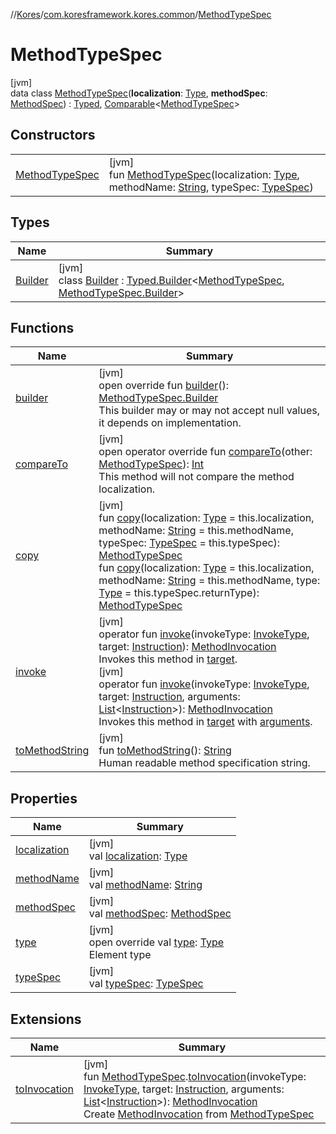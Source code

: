 //[Kores](../../../index.md)/[com.koresframework.kores.common](../index.md)/[MethodTypeSpec](index.md)

# MethodTypeSpec

[jvm]\
data class [MethodTypeSpec](index.md)(**localization**: [Type](https://docs.oracle.com/javase/8/docs/api/java/lang/reflect/Type.html), **methodSpec**: [MethodSpec](../-method-spec/index.md)) : [Typed](../../com.koresframework.kores.base/-typed/index.md), [Comparable](https://kotlinlang.org/api/latest/jvm/stdlib/kotlin/-comparable/index.html)<[MethodTypeSpec](index.md)>

## Constructors

| | |
|---|---|
| [MethodTypeSpec](-method-type-spec.md) | [jvm]<br>fun [MethodTypeSpec](-method-type-spec.md)(localization: [Type](https://docs.oracle.com/javase/8/docs/api/java/lang/reflect/Type.html), methodName: [String](https://kotlinlang.org/api/latest/jvm/stdlib/kotlin/-string/index.html), typeSpec: [TypeSpec](../../com.koresframework.kores.base/-type-spec/index.md)) |

## Types

| Name | Summary |
|---|---|
| [Builder](-builder/index.md) | [jvm]<br>class [Builder](-builder/index.md) : [Typed.Builder](../../com.koresframework.kores.base/-typed/-builder/index.md)<[MethodTypeSpec](index.md), [MethodTypeSpec.Builder](-builder/index.md)> |

## Functions

| Name | Summary |
|---|---|
| [builder](builder.md) | [jvm]<br>open override fun [builder](builder.md)(): [MethodTypeSpec.Builder](-builder/index.md)<br>This builder may or may not accept null values, it depends on implementation. |
| [compareTo](compare-to.md) | [jvm]<br>open operator override fun [compareTo](compare-to.md)(other: [MethodTypeSpec](index.md)): [Int](https://kotlinlang.org/api/latest/jvm/stdlib/kotlin/-int/index.html)<br>This method will not compare the method localization. |
| [copy](copy.md) | [jvm]<br>fun [copy](copy.md)(localization: [Type](https://docs.oracle.com/javase/8/docs/api/java/lang/reflect/Type.html) = this.localization, methodName: [String](https://kotlinlang.org/api/latest/jvm/stdlib/kotlin/-string/index.html) = this.methodName, typeSpec: [TypeSpec](../../com.koresframework.kores.base/-type-spec/index.md) = this.typeSpec): [MethodTypeSpec](index.md)<br>fun [copy](copy.md)(localization: [Type](https://docs.oracle.com/javase/8/docs/api/java/lang/reflect/Type.html) = this.localization, methodName: [String](https://kotlinlang.org/api/latest/jvm/stdlib/kotlin/-string/index.html) = this.methodName, type: [Type](https://docs.oracle.com/javase/8/docs/api/java/lang/reflect/Type.html) = this.typeSpec.returnType): [MethodTypeSpec](index.md) |
| [invoke](invoke.md) | [jvm]<br>operator fun [invoke](invoke.md)(invokeType: [InvokeType](../../com.koresframework.kores.base/-invoke-type/index.md), target: [Instruction](../../com.koresframework.kores/-instruction/index.md)): [MethodInvocation](../../com.koresframework.kores.base/-method-invocation/index.md)<br>Invokes this method in [target](invoke.md).<br>[jvm]<br>operator fun [invoke](invoke.md)(invokeType: [InvokeType](../../com.koresframework.kores.base/-invoke-type/index.md), target: [Instruction](../../com.koresframework.kores/-instruction/index.md), arguments: [List](https://kotlinlang.org/api/latest/jvm/stdlib/kotlin.collections/-list/index.html)<[Instruction](../../com.koresframework.kores/-instruction/index.md)>): [MethodInvocation](../../com.koresframework.kores.base/-method-invocation/index.md)<br>Invokes this method in [target](invoke.md) with [arguments](invoke.md). |
| [toMethodString](to-method-string.md) | [jvm]<br>fun [toMethodString](to-method-string.md)(): [String](https://kotlinlang.org/api/latest/jvm/stdlib/kotlin/-string/index.html)<br>Human readable method specification string. |

## Properties

| Name | Summary |
|---|---|
| [localization](localization.md) | [jvm]<br>val [localization](localization.md): [Type](https://docs.oracle.com/javase/8/docs/api/java/lang/reflect/Type.html) |
| [methodName](method-name.md) | [jvm]<br>val [methodName](method-name.md): [String](https://kotlinlang.org/api/latest/jvm/stdlib/kotlin/-string/index.html) |
| [methodSpec](method-spec.md) | [jvm]<br>val [methodSpec](method-spec.md): [MethodSpec](../-method-spec/index.md) |
| [type](type.md) | [jvm]<br>open override val [type](type.md): [Type](https://docs.oracle.com/javase/8/docs/api/java/lang/reflect/Type.html)<br>Element type |
| [typeSpec](type-spec.md) | [jvm]<br>val [typeSpec](type-spec.md): [TypeSpec](../../com.koresframework.kores.base/-type-spec/index.md) |

## Extensions

| Name | Summary |
|---|---|
| [toInvocation](../../com.koresframework.kores.util.conversion/to-invocation.md) | [jvm]<br>fun [MethodTypeSpec](index.md).[toInvocation](../../com.koresframework.kores.util.conversion/to-invocation.md)(invokeType: [InvokeType](../../com.koresframework.kores.base/-invoke-type/index.md), target: [Instruction](../../com.koresframework.kores/-instruction/index.md), arguments: [List](https://kotlinlang.org/api/latest/jvm/stdlib/kotlin.collections/-list/index.html)<[Instruction](../../com.koresframework.kores/-instruction/index.md)>): [MethodInvocation](../../com.koresframework.kores.base/-method-invocation/index.md)<br>Create [MethodInvocation](../../com.koresframework.kores.base/-method-invocation/index.md) from [MethodTypeSpec](index.md) |
